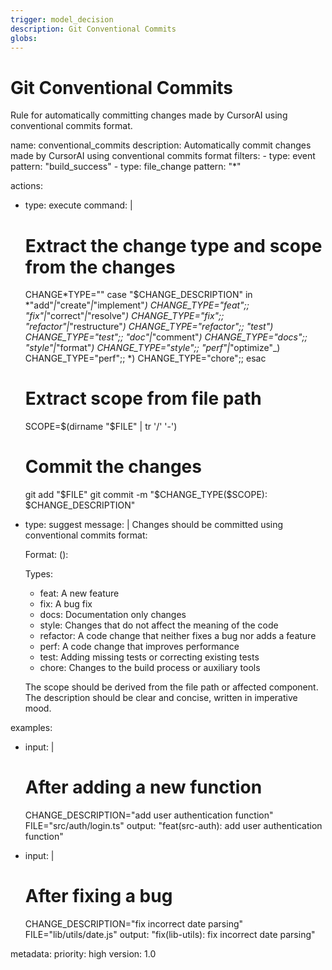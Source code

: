 ```yaml
---
trigger: model_decision
description: Git Conventional Commits
globs:
---
```


# Git Conventional Commits

Rule for automatically committing changes made by CursorAI using conventional commits format.

<rule>
name: conventional_commits
description: Automatically commit changes made by CursorAI using conventional commits format
filters:
  - type: event
    pattern: "build_success"
  - type: file_change
    pattern: "*"

actions:

- type: execute
  command: |

  # Extract the change type and scope from the changes

  CHANGE*TYPE=""
  case "$CHANGE_DESCRIPTION" in
  *"add"_|_"create"_|_"implement"_) CHANGE_TYPE="feat";;
  _"fix"_|_"correct"_|_"resolve"_) CHANGE_TYPE="fix";;
  _"refactor"_|_"restructure"_) CHANGE_TYPE="refactor";;
  _"test"_) CHANGE_TYPE="test";;
  _"doc"_|_"comment"_) CHANGE_TYPE="docs";;
  _"style"_|_"format"_) CHANGE_TYPE="style";;
  _"perf"_|_"optimize"\_) CHANGE_TYPE="perf";;
  \*) CHANGE_TYPE="chore";;
  esac

  # Extract scope from file path

  SCOPE=$(dirname "$FILE" | tr '/' '-')

  # Commit the changes

  git add "$FILE"
      git commit -m "$CHANGE_TYPE($SCOPE): $CHANGE_DESCRIPTION"

- type: suggest
  message: |
  Changes should be committed using conventional commits format:

  Format: <type>(<scope>): <description>

  Types:

  - feat: A new feature
  - fix: A bug fix
  - docs: Documentation only changes
  - style: Changes that do not affect the meaning of the code
  - refactor: A code change that neither fixes a bug nor adds a feature
  - perf: A code change that improves performance
  - test: Adding missing tests or correcting existing tests
  - chore: Changes to the build process or auxiliary tools

  The scope should be derived from the file path or affected component.
  The description should be clear and concise, written in imperative mood.

examples:

- input: |

  # After adding a new function

  CHANGE_DESCRIPTION="add user authentication function"
  FILE="src/auth/login.ts"
  output: "feat(src-auth): add user authentication function"

- input: |
  # After fixing a bug
  CHANGE_DESCRIPTION="fix incorrect date parsing"
  FILE="lib/utils/date.js"
  output: "fix(lib-utils): fix incorrect date parsing"

metadata:
priority: high
version: 1.0
</rule>
